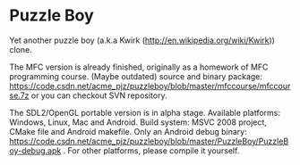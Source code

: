 Puzzle Boy
==========

Yet another puzzle boy (a.k.a Kwirk (http://en.wikipedia.org/wiki/Kwirk)) clone.

The MFC version is already finished, originally as a homework of MFC programming course. (Maybe outdated) source and binary package: https://code.csdn.net/acme_pjz/puzzleboy/blob/master/mfccourse/mfccourse.7z or you can checkout SVN repository.

The SDL2/OpenGL portable version is in alpha stage. Available platforms: Windows, Linux, Mac and Android. Build system: MSVC 2008 project, CMake file and Android makefile. Only an Android debug binary: https://code.csdn.net/acme_pjz/puzzleboy/blob/master/PuzzleBoy/PuzzleBoy-debug.apk . For other platforms, please compile it yourself.
